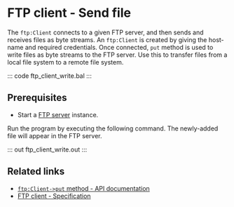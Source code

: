 # FTP client - Send file

The `ftp:Client` connects to a given FTP server, and then sends and receives files as byte streams. An `ftp:Client` is created by giving the host-name and required credentials. Once connected, `put` method is used to write files as byte streams to the FTP server. Use this to transfer files from a local file system to a remote file system.

::: code ftp_client_write.bal :::

## Prerequisites
- Start a [FTP server](https://hub.docker.com/r/stilliard/pure-ftpd/) instance.

Run the program by executing the following command. The newly-added file will appear in the FTP server.

::: out ftp_client_write.out :::

## Related links
- [`ftp:Client->put` method - API documentation](https://lib.ballerina.io/ballerina/ftp/latest/clients/Client#put)
- [FTP client - Specification](/spec/ftp/#321-insecure-client)
